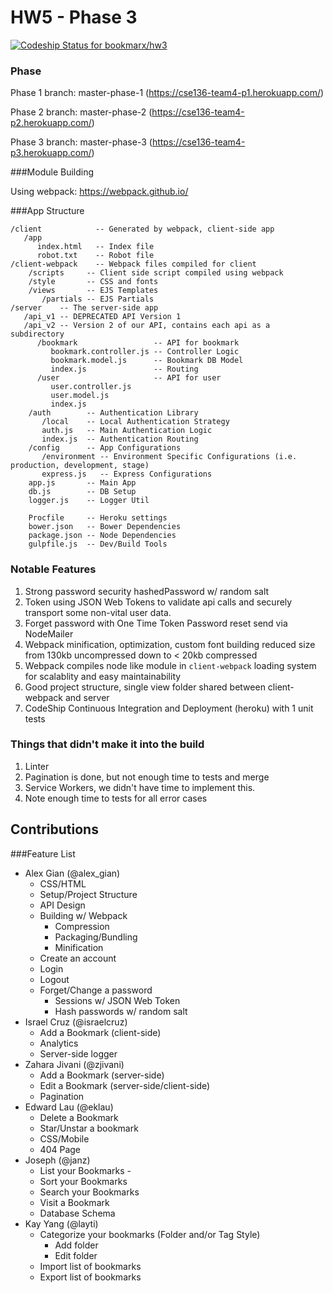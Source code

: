 # HW5 - Phase 3

[ ![Codeship Status for bookmarx/hw3](https://codeship.com/projects/30b9c5e0-029a-0134-086d-663251dd2b3e/status?branch=master)](https://codeship.com/projects/153629)

### Phase

Phase 1 branch: master-phase-1 (https://cse136-team4-p1.herokuapp.com/)

Phase 2 branch: master-phase-2 (https://cse136-team4-p2.herokuapp.com/)

Phase 3 branch: master-phase-3 (https://cse136-team4-p3.herokuapp.com/)

###Module Building

Using webpack: https://webpack.github.io/

###App Structure
```
/client            -- Generated by webpack, client-side app
   /app
      index.html   -- Index file
      robot.txt    -- Robot file
/client-webpack    -- Webpack files compiled for client
    /scripts     -- Client side script compiled using webpack
    /style       -- CSS and fonts
    /views       -- EJS Templates
       /partials -- EJS Partials
/server    -- The server-side app
   /api_v1 -- DEPRECATED API Version 1
   /api_v2 -- Version 2 of our API, contains each api as a subdirectory
      /bookmark                 -- API for bookmark
         bookmark.controller.js -- Controller Logic
         bookmark.model.js      -- Bookmark DB Model
         index.js               -- Routing
      /user                     -- API for user
         user.controller.js
         user.model.js
         index.js
    /auth        -- Authentication Library
       /local    -- Local Authentication Strategy
       auth.js   -- Main Authentication Logic
       index.js  -- Authentication Routing
    /config      -- App Configurations
       /environment -- Environment Specific Configurations (i.e. production, development, stage)
       express.js   -- Express Configurations
    app.js       -- Main App
    db.js        -- DB Setup
    logger.js    -- Logger Util

    Procfile     -- Heroku settings
    bower.json   -- Bower Dependencies
    package.json -- Node Dependencies
    gulpfile.js  -- Dev/Build Tools

```

### Notable Features

1. Strong password security hashedPassword w/ random salt
1. Token using JSON Web Tokens to validate api calls and securely transport some non-vital user data.
1. Forget password with One Time Token Password reset send via NodeMailer
1. Webpack minification, optimization, custom font building reduced size from 130kb uncompressed down to < 20kb compressed
1. Webpack compiles node like module in `client-webpack` loading system for scalablity and easy maintainability
1. Good project structure, single view folder shared between client-webpack and server
1. CodeShip Continuous Integration and Deployment (heroku) with 1 unit tests

### Things that didn't make it into the build

1. Linter
1. Pagination is done, but not enough time to tests and merge
1. Service Workers, we didn't have time to implement this.
1. Note enough time to tests for all error cases


## Contributions

###Feature List
* Alex Gian (@alex_gian)
   * CSS/HTML
   * Setup/Project Structure
   * API Design
   * Building w/ Webpack
      * Compression
      * Packaging/Bundling
      * Minification
   * Create an account        
   * Login                             
   * Logout                          
   * Forget/Change a password
      * Sessions w/ JSON Web Token
      * Hash passwords w/ random salt
* Israel Cruz (@israelcruz)
   * Add a Bookmark (client-side)     
   * Analytics
   * Server-side logger
* Zahara Jivani (@zjivani)
   * Add a Bookmark (server-side)
   * Edit a Bookmark (server-side/client-side)    
   * Pagination
* Edward Lau (@eklau)
   * Delete a Bookmark 
   * Star/Unstar a bookmark 
   * CSS/Mobile  
   * 404 Page 
* Joseph (@janz)
   * List your Bookmarks             - 
   * Sort your Bookmarks  
   * Search your Bookmarks
   * Visit a Bookmark  
   * Database Schema
* Kay Yang (@layti)
   * Categorize your bookmarks (Folder and/or Tag Style)
      * Add folder
      * Edit folder
   * Import list of bookmarks
   * Export list of bookmarks
